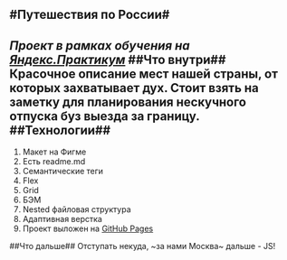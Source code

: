 #Путешествия по России#
------
 *Проект в рамках обучения на [Яндекс.Практикум](https://praktikum.yandex.ru/ "Пойти учиться!")*
 ##Что внутри##
Красочное описание мест нашей страны, от которых захватывает дух. Стоит взять на заметку для планирования нескучного отпуска буз выезда за границу.
 ##Технологии##
 ------
1. Макет на Фигме
2. Есть readme.md
3. Семантические теги
4. Flex
5. Grid
6. БЭМ
7. Nested файловая структура
8. Адаптивная верстка
9. Проект выложен на [GitHub Pages]()

##Что дальше##
Отступать некуда, ~за нами Москва~ дальше - JS!
